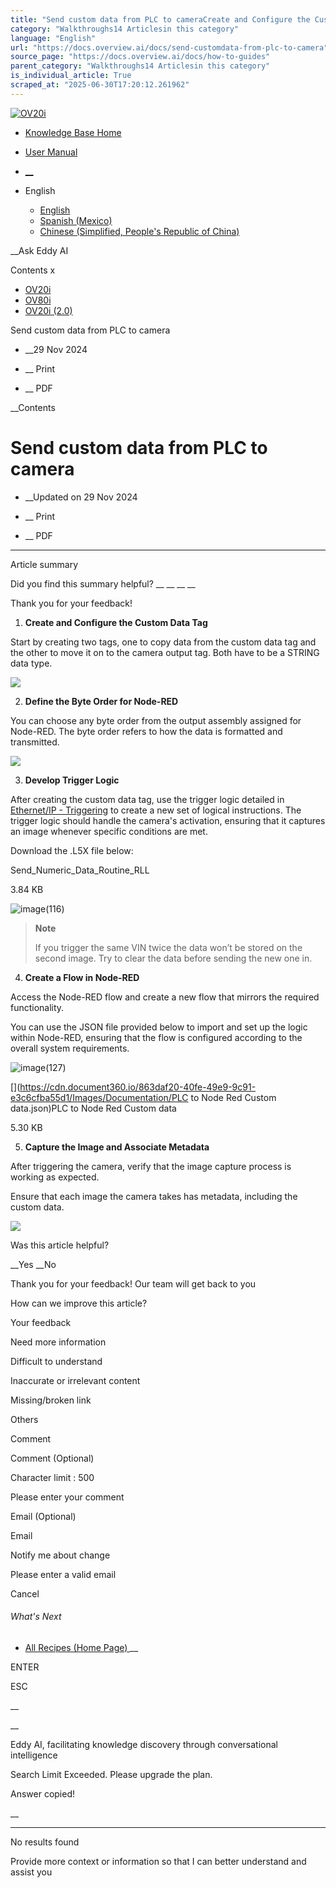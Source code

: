 ```yaml
---
title: "Send custom data from PLC to cameraCreate and Configure the Custom Data Tag Start by creating two tags, one to copy data from the custom data tag and the other to move it on to the camera output tag. Both have to be a STRING data type. Define the Byte Order for Node-RE..."
category: "Walkthroughs14 Articlesin this category"
language: "English"
url: "https://docs.overview.ai/docs/send-customdata-from-plc-to-camera"
source_page: "https://docs.overview.ai/docs/how-to-guides"
parent_category: "Walkthroughs14 Articlesin this category"
is_individual_article: True
scraped_at: "2025-06-30T17:20:12.261962"
---
```


[ ![OV20i](https://cdn.document360.io/logo/863daf20-40fe-49e9-9c91-e3c6cfba55d1/2e22ebf07a24460d8065cff0cb46d3d4-OverviewLogo.png) ](https://www.overview.ai)

  * [Knowledge Base Home](https://docs.overview.ai)
  * [User Manual](https://docs.overview.ai/docs)



  * [ __](/v1/en)
  * English

    * [ English ](/docs/en/send-customdata-from-plc-to-camera "en")
    * [ Spanish \(Mexico\) ](/docs/es-mx/send-customdata-from-plc-to-camera "es-mx")
    * [ Chinese \(Simplified, People's Republic of China\) ](/docs/zh-cn/send-customdata-from-plc-to-camera "zh-cn")




__Ask Eddy AI

Contents x

  * [ OV20i  ](start-here)
  * [ OV80i  ](start-here-1)
  * [ OV20i \(2.0\)  ](faq)



Send custom data from PLC to camera

  *  __29 Nov 2024



  *  __ Print

  *  __ PDF




 __Contents

# Send custom data from PLC to camera

  *  __Updated on 29 Nov 2024



  *  __ Print

  * __ PDF




* * *

Article summary

Did you find this summary helpful?  __ __ __ __

Thank you for your feedback\!

  1. **Create and Configure the Custom Data Tag**  
  
Start by creating two tags, one to copy data from the custom data tag and the other to move it on to the camera output tag. Both have to be a STRING data type.  


![](https://cdn.document360.io/863daf20-40fe-49e9-9c91-e3c6cfba55d1/Images/Documentation/image\(117\).png)

  2. **Define the Byte Order for Node-RED**  


You can choose any byte order from the output assembly assigned for Node-RED. The byte order refers to how the data is formatted and transmitted.   
  
![](https://cdn.document360.io/863daf20-40fe-49e9-9c91-e3c6cfba55d1/Images/Documentation/send-vin-from-plc-to-camera-image-hm2vdqk4.png)

  3. **Develop Trigger Logic**

  
After creating the custom data tag, use the trigger logic detailed in [Ethernet/IP - Triggering](/docs/trigger-using-a-plc-ethernet) to create a new set of logical instructions. The trigger logic should handle the camera's activation, ensuring that it captures an image whenever specific conditions are met.  


Download the .L5X file below:  


[](https://cdn.document360.io/863daf20-40fe-49e9-9c91-e3c6cfba55d1/Images/Documentation/Send_Numeric_Data_Routine_RLL.L5X)Send\_Numeric\_Data\_Routine\_RLL

3.84 KB

  
![image\(116\)](https://cdn.document360.io/863daf20-40fe-49e9-9c91-e3c6cfba55d1/Images/Documentation/image\(116\).png)  


> **Note**
> 
> If you trigger the same VIN twice the data won’t be stored on the second image. Try to clear the data before sending the new one in.

  4. **Create a Flow in Node-RED**

  
Access the Node-RED flow and create a new flow that mirrors the required functionality.  
  
You can use the JSON file provided below to import and set up the logic within Node-RED, ensuring that the flow is configured according to the overall system requirements.  
  
![image\(127\)](https://cdn.document360.io/863daf20-40fe-49e9-9c91-e3c6cfba55d1/Images/Documentation/image\(127\).png)  


[](https://cdn.document360.io/863daf20-40fe-49e9-9c91-e3c6cfba55d1/Images/Documentation/PLC to Node Red Custom data.json)PLC to Node Red Custom data

5.30 KB

  


  5. **Capture the Image and Associate Metadata**

  
After triggering the camera, verify that the image capture process is working as expected.

  
Ensure that each image the camera takes has metadata, including the custom data.  


![](https://cdn.document360.io/863daf20-40fe-49e9-9c91-e3c6cfba55d1/Images/Documentation/send-vin-from-plc-to-camera-image-ph141wpm.png)




Was this article helpful?

__Yes __No

Thank you for your feedback\! Our team will get back to you

How can we improve this article?

Your feedback

Need more information

Difficult to understand

Inaccurate or irrelevant content

Missing/broken link

Others

Comment

Comment \(Optional\)

Character limit : 500

Please enter your comment

Email \(Optional\)

Email

Notify me about change  


Please enter a valid email

Cancel

###### What's Next

  * [ All Recipes \(Home Page\) ](/docs/recipe-management) __



ENTER

ESC

 __

__

Eddy AI, facilitating knowledge discovery through conversational intelligence

Search Limit Exceeded. Please upgrade the plan.

Answer copied\!

__

__ __

No results found

Provide more context or information so that I can better understand and assist you
